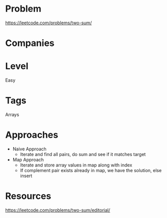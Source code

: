 # Problem

https://leetcode.com/problems/two-sum/

# Companies

# Level

Easy

# Tags

Arrays

# Approaches

- Naive Approach
  - Iterate and find all pairs, do sum and see if it matches target
- Map Approach
  - Iterate and store array values in map along with index
  - If complement pair exists already in map, we have the solution, else insert

# Resources

https://leetcode.com/problems/two-sum/editorial/
